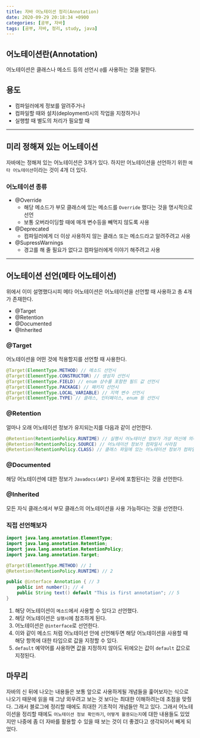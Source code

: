 ```yaml
---
title: 자바 어노테이션 정리(Annotation)
date: 2020-09-29 20:18:34 +0900
categories: [공부, 자바]
tags: [공부, 자바, 정리, study, java]
---
```


## 어노테이션란(Annotation)

어노테이션은 클래스나 메소드 등의 선언시 `@`를 사용하는 것을 말한다.

## 용도

- 컴파일러에게 정보를 알려주거나
- 컴파일할 때와 설치(deployment)시의 작업을 지정하거나
- 실행할 때 별도의 처리가 필요할 때

---

## 미리 정해져 있는 어노테이션

자바에는 정해져 있는 어노테이션은 3개가 있다. 하지만 어노테이션을 선언하기 위한 `메타 어노테이션`이라는 것이 4개 더 있다.

### 어노테이션 종류

- @Override
  - 해당 메소드가 부모 클래스에 있는 메소드를 `Override` 했다는 것을 명시적으로 선언
  - 보통 오버라이딩할 때에 매개 변수등을 빼먹지 않도록 사용
- @Deprecated
  - 컴파일러에게 더 이상 사용하지 않는 클래스 또는 메소드라고 알려주려고 사용
- @SupressWarnings
  - 경고를 해 줄 필요가 없다고 컴파일러에게 이야기 해주려고 사용

---

## 어노테이션 선언(메타 어노테이션)

위에서 이미 설명했다시피 메타 어노테이션은 어노테이션을 선언할 때 사용하고 총 4개가 존재한다.

- @Target
- @Retention
- @Documented
- @Inherited

### @Target

어노테이션을 어떤 것에 적용할지를 선언할 때 사용한다.

```java
@Target(ElementType.METHOD) // 메소드 선언시
@Target(ElementType.CONSTRUCTOR) // 생성자 선언시
@Target(ElementType.FIELD) // enum 상수를 포함한 필드 값 선언시
@Target(ElementType.PACKAGE) // 패키지 선언시
@Target(ElementType.LOCAL_VARIABLE) // 지역 변수 선언시
@Target(ElementType.TYPE) // 클래스, 인터페이스, enum 등 선언시
```

### @Retention

얼마나 오래 어노테이션 정보가 유지되는지를 다음과 같이 선언한다.

```java
@Retention(RetentionPolicy.RUNTIME) // 실행시 어노테이션 정보가 가상 머신에 의해서 참조 가능
@Retention(RetentionPolicy.SOURCE) // 어노테이션 정보가 컴파일시 사라짐
@Retention(RetentionPolicy.CLASS) // 클래스 파일에 있는 어노테이션 정보가 컴파일러에 의해서 참조 가능.
```

### @Documented

해당 어노테이션에 대한 정보가 `Javadocs(API)` 문서에 포함된다는 것을 선언한다.

### @Inherited

모든 자식 클래스에서 부모 클래스의 어노테이션을 사용 가능하다는 것을 선언한다.

### 직접 선언해보자

```java
import java.lang.annotation.ElementType;
import java.lang.annotation.Retention;
import java.lang.annotation.RetentionPolicy;
import java.lang.annotation.Target;

@Target(ElementType.METHOD) // 1
@Retention(RetentionPolicy.RUNTIME) // 2

public @interface Annotation { // 3
    public int number(); // 4
    public String text() default "This is first annotation"; // 5
}

```

1. 해당 어노테이션이 `메소드`에서 사용할 수 있다고 선언했다.
2. 해당 어노테이션은 `실행시`에 참조하게 된다.
3. 어노테이션은 `@interface`로 선언한다.
4. 이와 같이 메소드 처럼 어노테이션 안에 선언해두면 해당 어노테이션을 사용할 때 해당 항목에 대한 타입으로 값을 지정할 수 있다.
5. `default` 예약어를 사용하면 값을 지정하지 않아도 뒤에오는 값이 `default` 값으로 지정된다.

## 마무리

자바의 신 뒤에 나오는 내용들은 보통 앞으로 사용하게될 개념들을 훑어보자는 식으로 나오기 때문에 읽을 때 그냥 외우려고 보는 것 보다는 최대한 이해하려는데 초점을 맞췄다. 그래서 블로그에 정리할 때에도 최대한 기초적이 개념들만 적고 있다. 그래서 어노테이션을 정리할 때에도 `어노테이션 정보 확인하기`, `어떻게 활용되는지`에 대한 내용들도 있었지만 나중에 좀 더 자바를 활용할 수 있을 때 보는 것이 더 좋겠다고 생각되어서 빼게 되었다.
